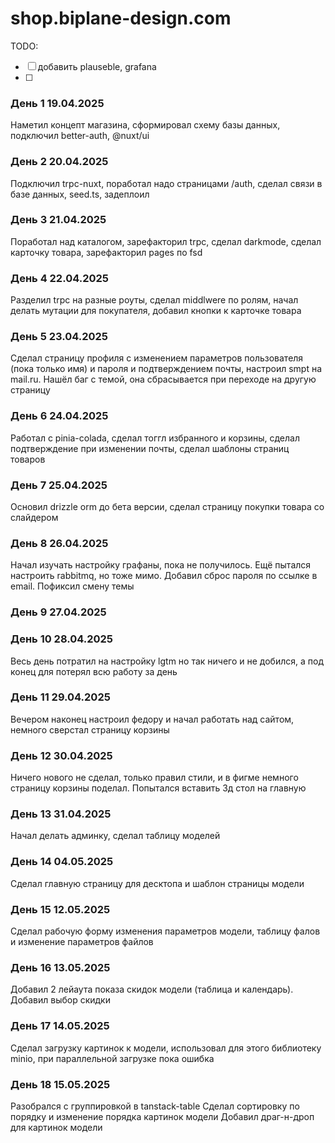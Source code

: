 # shop.biplane-design.com


TODO:
- [ ] добавить plauseble, grafana
- [ ] 

### День 1 19.04.2025 

Наметил концепт магазина, сформировал схему базы данных, подключил better-auth, @nuxt/ui

### День 2 20.04.2025 

Подключил trpc-nuxt, поработал надо страницами /auth, сделал связи в базе данных, seed.ts, задеплоил

### День 3 21.04.2025

Поработал над каталогом, зарефакторил trpc, сделал darkmode, сделал карточку товара, зарефакторил pages по fsd

### День 4 22.04.2025

Разделил trpc на разные роуты, сделал middlwere по ролям, начал делать мутации для покупателя, добавил кнопки к карточке товара

### День 5 23.04.2025

Сделал страницу профиля с изменением параметров пользователя (пока только имя) и пароля и подтверждением почты, настроил smpt на mail.ru.
Нашёл баг с темой, она сбрасывается при переходе на другую страницу

### День 6 24.04.2025

Работал с pinia-colada, сделал тоггл избранного и корзины, сделал подтверждение при изменении почты, сделал шаблоны страниц товаров

### День 7 25.04.2025

Основил drizzle orm до бета версии, сделал страницу покупки товара со слайдером 

### День 8 26.04.2025

Начал изучать настройку графаны, пока не получилось. Ещё пытался настроить rabbitmq, но тоже мимо. Добавил сброс пароля по ссылке в email. Пофиксил смену темы

### День 9 27.04.2025

### День 10 28.04.2025

Весь день потратил на настройку lgtm но так ничего и не добился, а под конец для потерял всю работу за день

### День 11 29.04.2025

Вечером наконец настроил федору и начал работать над сайтом, немного сверстал страницу корзины

### День 12 30.04.2025

Ничего нового не сделал, только правил стили, и в фигме немного страницу корзины поделал. Попытался вставить 3д стол на главную

### День 13 31.04.2025

Начал делать админку, сделал таблицу моделей

### День 14 04.05.2025

Сделал главную страницу для десктопа и шаблон страницы модели

### День 15 12.05.2025

Сделал рабочую форму изменения параметров модели, таблицу фалов и изменение параметров файлов

### День 16 13.05.2025

Добавил 2 лейаута показа скидок модели (таблица и календарь). Добавил выбор скидки

### День 17 14.05.2025

Сделал загрузку картинок к модели, использовал для этого библиотеку minio, при параллельной загрузке пока ошибка

### День 18 15.05.2025

Разобрался с группировкой в tanstack-table
Сделал сортировку по порядку и изменение порядка картинок модели
Добавил драг-н-дроп для картинок модели